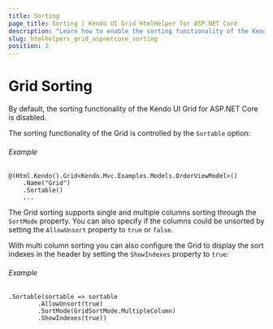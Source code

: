 ```yaml
---
title: Sorting
page_title: Sorting | Kendo UI Grid HtmlHelper for ASP.NET Core
description: "Learn how to enable the sorting functionality of the Kendo UI Grid for ASP.NET Core."
slug: htmlhelpers_grid_aspnetcore_sorting
position: 2
---
```


# Grid Sorting

By default, the sorting functionality of the Kendo UI Grid for ASP.NET Core is disabled.

The sorting functionality of the Grid is controlled by the `Sortable` option:

###### Example

    @(Html.Kendo().Grid<Kendo.Mvc.Examples.Models.OrderViewModel>()
        .Name("Grid")
        .Sortable()
        ...


The Grid sorting supports single and multiple columns sorting through the `SortMode` property. You can also specify if the columns could be unsorted by setting the `AllowUnsort` property to `true` or `false`.

With multi column sorting you can also configure the Grid to display the sort indexes in the header by setting the `ShowIndexes` property to `true`:


###### Example

    .Sortable(sortable => sortable
            .AllowUnsort(true)
            .SortMode(GridSortMode.MultipleColumn)
            .ShowIndexes(true))

